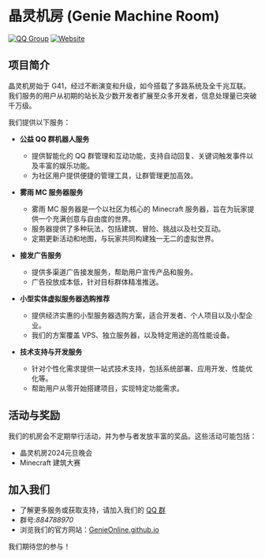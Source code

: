 # 晶灵机房 (Genie Machine Room)

[![QQ Group](https://img.shields.io/badge/QQ%20Group-Join%20Us-blue?logo=tencent-qq&style=for-the-badge)](http://res.abeim.cn/api-qq.qun?qun=884788970)
[![Website](https://img.shields.io/badge/Website-GenieOnline.github.io-brightgreen?logo=github&style=for-the-badge)](https://GenieOnline.github.io)
## 项目简介

晶灵机房始于 G41，经过不断演变和升级，如今搭载了多路系统及全千兆互联。我们服务的用户从初期的站长及少数开发者扩展至众多开发者，信息处理量已突破千万级。

我们提供以下服务：

- **公益 QQ 群机器人服务**
  - 提供智能化的 QQ 群管理和互动功能，支持自动回复、关键词触发事件以及丰富的娱乐功能。
  - 为社区用户提供便捷的管理工具，让群管理更加高效。

- **雾雨 MC 服务器服务**
  - 雾雨 MC 服务器是一个以社区为核心的 Minecraft 服务器，旨在为玩家提供一个充满创意与自由度的世界。
  - 服务器提供了多种玩法，包括建筑、冒险、挑战以及社交互动。
  - 定期更新活动和地图，与玩家共同构建独一无二的虚拟世界。

- **接发广告服务**
  - 提供多渠道广告接发服务，帮助用户宣传产品和服务。
  - 广告投放成本低，针对目标群体精准推送。

- **小型实体虚拟服务器选购推荐**
  - 提供经济实惠的小型服务器选购方案，适合开发者、个人项目以及小型企业。
  - 我们的方案覆盖 VPS、独立服务器，以及特定用途的高性能设备。

- **技术支持与开发服务**
  - 针对个性化需求提供一站式技术支持，包括系统部署、应用开发、性能优化等。
  - 帮助用户从零开始搭建项目，实现特定功能需求。

## 活动与奖励

我们的机房会不定期举行活动，并为参与者发放丰富的奖品。这些活动可能包括：

- 晶灵机房2024元旦晚会
- Minecraft 建筑大赛

## 加入我们

- 了解更多服务或获取支持，请加入我们的 [QQ 群](http://res.abeim.cn/api-qq.qun?qun=884788970)
- 群号:*884788970*
- 浏览我们的官方网站：[GenieOnline.github.io](https://GenieOnline.github.io)

我们期待您的参与！
